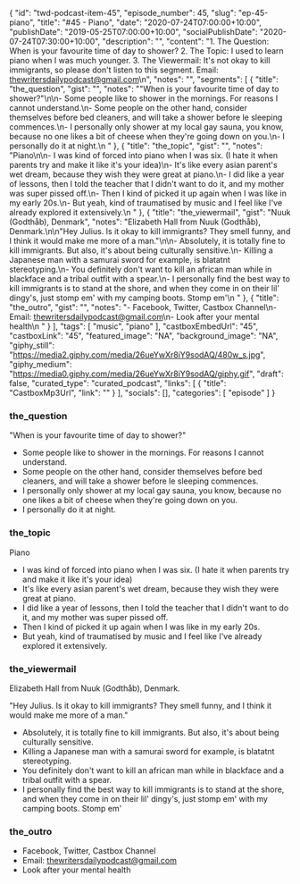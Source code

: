 {
	"id": "twd-podcast-item-45",
	"episode_number": 45,
	"slug": "ep-45-piano",
	"title": "#45 - Piano",
	"date": "2020-07-24T07:00:00+10:00",
	"publishDate": "2019-05-25T07:00:00+10:00",
	"socialPublishDate": "2020-07-24T07:30:00+10:00",
	"description": "",
	"content": "1. The Question: When is your favourite time of day to shower? 2. The Topic: I used to learn piano when I was much younger. 3. The Viewermail: It's not okay to kill immigrants, so please don't listen to this segment. Email: thewritersdailypodcast@gmail.com\n",
	"notes": "",
	"segments": [
		{
			"title": "the_question",
			"gist": "",
			"notes": "\"When is your favourite time of day to shower?\"\n\n- Some people like to shower in the mornings. For reasons I cannot understand.\n- Some people on the other hand, consider themselves before bed cleaners, and will take a shower before le sleeping commences.\n- I personally only shower at my local gay sauna, you know, because no one likes a bit of cheese when they're going down on you.\n- I personally do it at night.\n      "
		},
		{
			"title": "the_topic",
			"gist": "",
			"notes": "Piano\n\n- I was kind of forced into piano when I was six. (I hate it when parents try and make it like it's your idea)\n- It's like every asian parent's wet dream, because they wish they were great at piano.\n- I did like a year of lessons, then I told the teacher that I didn't want to do it, and my mother was super pissed off.\n- Then I kind of picked it up again when I was like in my early 20s.\n- But yeah, kind of traumatised by music and I feel like I've already explored it extensively.\n      "
		},
		{
			"title": "the_viewermail",
			"gist": "Nuuk (Godthåb), Denmark",
			"notes": "Elizabeth Hall from Nuuk (Godthåb), Denmark.\n\n\"Hey Julius. Is it okay to kill immigrants? They smell funny, and I think it would make me more of a man.\"\n\n- Absolutely, it is totally fine to kill immigrants. But also, it's about being culturally sensitive.\n- Killing a Japanese man with a samurai sword for example, is blatatnt stereotyping.\n- You definitely don't want to kill an african man while in blackface and a tribal outfit with a spear.\n- I personally find the best way to kill immigrants is to stand at the shore, and when they come in on their lil' dingy's, just stomp em' with my camping boots. Stomp em'\n      "
		},
		{
			"title": "the_outro",
			"gist": "",
			"notes": "- Facebook, Twitter, Castbox Channel\n- Email: thewritersdailypodcast@gmail.com\n- Look after your mental health\n      "
		}
	],
	"tags": [
		"music",
		"piano"
	],
	"castboxEmbedUrl": "45",
	"castboxLink": "45",
	"featured_image": "NA",
	"background_image": "NA",
	"giphy_still": "https://media2.giphy.com/media/26ueYwXr8iY9sodAQ/480w_s.jpg",
	"giphy_medium": "https://media0.giphy.com/media/26ueYwXr8iY9sodAQ/giphy.gif",
	"draft": false,
	"curated_type": "curated_podcast",
	"links": [
		{
			"title": "CastboxMp3Url",
			"link": ""
		}
	],
	"socials": [],
	"categories": [
		"episode"
	]
}

### the_question

"When is your favourite time of day to shower?"

- Some people like to shower in the mornings. For reasons I cannot understand.
- Some people on the other hand, consider themselves before bed cleaners, and will take a shower before le sleeping commences.
- I personally only shower at my local gay sauna, you know, because no one likes a bit of cheese when they're going down on you.
- I personally do it at night.
      
### the_topic

Piano

- I was kind of forced into piano when I was six. (I hate it when parents try and make it like it's your idea)
- It's like every asian parent's wet dream, because they wish they were great at piano.
- I did like a year of lessons, then I told the teacher that I didn't want to do it, and my mother was super pissed off.
- Then I kind of picked it up again when I was like in my early 20s.
- But yeah, kind of traumatised by music and I feel like I've already explored it extensively.
      
### the_viewermail

Elizabeth Hall from Nuuk (Godthåb), Denmark.

"Hey Julius. Is it okay to kill immigrants? They smell funny, and I think it would make me more of a man."

- Absolutely, it is totally fine to kill immigrants. But also, it's about being culturally sensitive.
- Killing a Japanese man with a samurai sword for example, is blatatnt stereotyping.
- You definitely don't want to kill an african man while in blackface and a tribal outfit with a spear.
- I personally find the best way to kill immigrants is to stand at the shore, and when they come in on their lil' dingy's, just stomp em' with my camping boots. Stomp em'
      
### the_outro

- Facebook, Twitter, Castbox Channel
- Email: thewritersdailypodcast@gmail.com
- Look after your mental health
      
